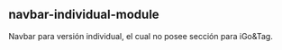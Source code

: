 navbar-individual-module
-----------

Navbar para versión individual, el cual no posee sección para iGo&Tag.